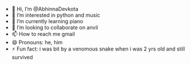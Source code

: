 - 👋 Hi, I’m @AbhinnaDevkota
- 👀 I’m interested in python and music 
- 🌱 I’m currently learning piano
- 💞️ I’m looking to collaborate on anvil
- 📫 How to reach me gmail
- 😄 Pronouns: he, him
- ⚡ Fun fact: i was bit by a venomous snake when i was 2 yrs old and still survived

<!---
AbhinnaDevkota/AbhinnaDevkota is a ✨ special ✨ repository because its `README.md` (this file) appears on your GitHub profile.
You can click the Preview link to take a look at your changes.
--->
